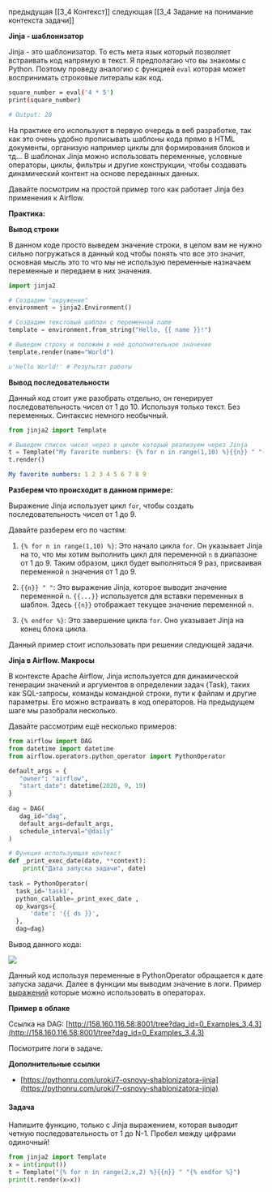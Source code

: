 предыдущая [[3_4 Контекст]]
следующая [[3_4 Задание на понимание контекста задачи]]


**Jinja - шаблонизатор**

Jinja - это шаблонизатор. То есть мета язык который позволяет встраивать код напрямую в текст. Я предполагаю что вы знакомы с Python. Поэтому проведу аналогию с функцией `eval` которая может воспринимать строковые литералы как код. 

```bash
square_number = eval('4 * 5')
print(square_number)

# Output: 20
```

На практике его используют в первую очередь в веб разработке, так как это очень удобно прописывать шаблоны кода прямо в HTML документы, организую например циклы для формирования блоков и тд... В шаблонах Jinja можно использовать переменные, условные операторы, циклы, фильтры и другие конструкции, чтобы создавать динамический контент на основе переданных данных.

Давайте посмотрим на простой пример того как работает Jinja без применения к Airflow.

**Практика:**

**Вывод строки**

В данном коде просто выведем значение строки, в целом вам не нужно сильно погружаться в данный код чтобы понять что все это значит, основная мысль это то что мы не использую переменные назначаем переменные и передаем в них значения.

```python
import jinja2

# Создадим "окружение"
environment = jinja2.Environment()

# Создадим текстовый шаблон с переменной name
template = environment.from_string("Hello, {{ name }}!")

# Выведем строку и положим в неё дополнительное значение
template.render(name="World")
```

```python
u'Hello World!' # Результат работы
```

**Вывод последовательности**

Данный код стоит уже разобрать отдельно, он генерирует последовательность чисел от 1 до 10. Используя только текст. Без переменных. Синтаксис немного необычный. 

```python
from jinja2 import Template

# Выведем список чисел через в цикле который реализуем через Jinja
t = Template("My favorite numbers: {% for n in range(1,10) %}{{n}} " "{% endfor %}")
t.render()
```

```yaml
My favorite numbers: 1 2 3 4 5 6 7 8 9
```

**Разберем что происходит в данном примере:**

Выражение Jinja использует цикл `for`, чтобы создать последовательность чисел от 1 до 9.

Давайте разберем его по частям:

1. `{% for n in range(1,10) %}`: Это начало цикла `for`. Он указывает Jinja на то, что мы хотим выполнить цикл для переменной `n` в диапазоне от 1 до 9. Таким образом, цикл будет выполняться 9 раз, присваивая переменной `n` значения от 1 до 9.
    
2. `{{n}} " "`: Это выражение Jinja, которое выводит значение переменной `n`. `{{...}}` используется для вставки переменных в шаблон. Здесь `{{n}}` отображает текущее значение переменной `n`.
    
3. `{% endfor %}`: Это завершение цикла `for`. Оно указывает Jinja на конец блока цикла.
    

Данный пример стоит использовать при решении следующей задачи.  

**Jinja в Airflow. Макросы**

В контексте Apache Airflow, Jinja используется для динамической генерации значений и аргументов в определении задач (Task), таких как SQL-запросы, команды командной строки, пути к файлам и другие параметры. Его можно встраивать в код операторов. На предыдущем шаге мы разобрали несколько.

Давайте рассмотрим ещё несколько примеров:

```python
from airflow import DAG 
from datetime import datetime 
from airflow.operators.python_operator import PythonOperator 

default_args = {
   "owner": "airflow", 
   "start_date": datetime(2020, 9, 19)
}
 
dag = DAG(
   dag_id="dag", 
   default_args=default_args, 
   schedule_interval="@daily"
) 

# Функция использующая контекст 
def _print_exec_date(date, **context): 
    print("Дата запуска задачи", date) 
    
task = PythonOperator(
  task_id='task1',
  python_callable=_print_exec_date ,
  op_kwargs={
      'date': '{{ ds }}',
  },
  dag=dag)
```

Вывод данного кода:

![](https://ucarecdn.com/8aa600f4-881f-4ecf-928c-e2bbd6db5bca/)

Данный код используя переменные в PythonOperator обращается к дате запуска задачи. Далее в функции мы выводим значение в логи. Пример [выражений](https://airflow.apache.org/docs/apache-airflow/stable/templates-ref.html) которые можно использовать в операторах.

**Пример в облаке**

Ссылка на DAG: [http://158.160.116.58:8001/tree?dag_id=0_Examples_3.4.3](http://158.160.116.58:8001/tree?dag_id=0_Examples_3.4.3)

Посмотрите логи в задаче.

**Дополнительные ссылки**

- [https://pythonru.com/uroki/7-osnovy-shablonizatora-jinja](https://pythonru.com/uroki/7-osnovy-shablonizatora-jinja)
#### Задача
Напишите функцию, только с Jinja выражением, которая выводит четную последовательность от 1 до N-1. Пробел между цифрами одиночный!
```python
from jinja2 import Template
x = int(input())
t = Template("{% for n in range(2,x,2) %}{{n}} " "{% endfor %}")
print(t.render(x=x))
```
